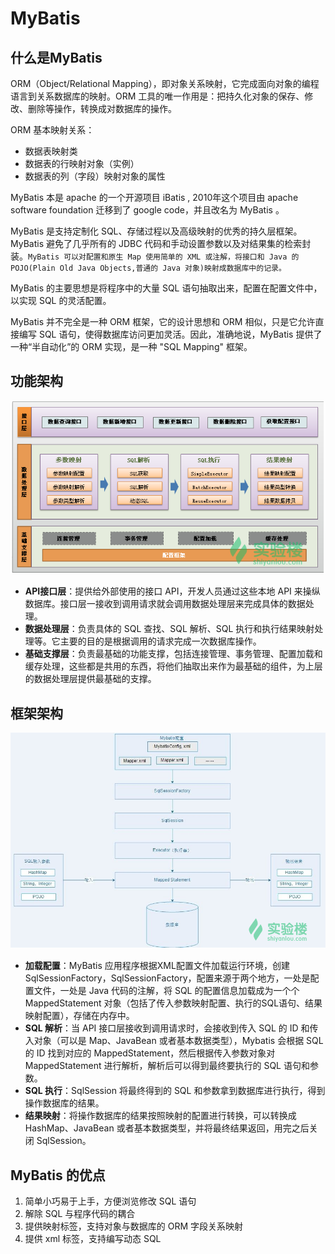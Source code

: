 # MyBatis

## 什么是MyBatis

ORM（Object/Relational Mapping），即对象关系映射，它完成面向对象的编程语言到关系数据库的映射。ORM 工具的唯一作用是：把持久化对象的保存、修改、删除等操作，转换成对数据库的操作。

ORM 基本映射关系：

- 数据表映射类
- 数据表的行映射对象（实例）
- 数据表的列（字段）映射对象的属性

MyBatis 本是 apache 的一个开源项目 iBatis , 2010年这个项目由 apache software foundation 迁移到了 google code，并且改名为 MyBatis 。

MyBatis 是支持定制化 SQL、存储过程以及高级映射的优秀的持久层框架。MyBatis 避免了几乎所有的 JDBC 代码和手动设置参数以及对结果集的检索封装。`MyBatis 可以对配置和原生 Map 使用简单的 XML 或注解，将接口和 Java 的 POJO(Plain Old Java Objects,普通的 Java 对象)映射成数据库中的记录。`

MyBatis 的主要思想是将程序中的大量 SQL 语句抽取出来，配置在配置文件中，以实现 SQL 的灵活配置。

MyBatis 并不完全是一种 ORM 框架，它的设计思想和 ORM 相似，只是它允许直接编写 SQL 语句，使得数据库访问更加灵活。因此，准确地说，MyBatis 提供了一种“半自动化”的 ORM 实现，是一种 "SQL Mapping" 框架。



## 功能架构

![mybatis_structure](../../img/mybatis_structure.png)

- **API接口层**：提供给外部使用的接口 API，开发人员通过这些本地 API 来操纵数据库。接口层一接收到调用请求就会调用数据处理层来完成具体的数据处理。
- **数据处理层**：负责具体的 SQL 查找、SQL 解析、SQL 执行和执行结果映射处理等。它主要的目的是根据调用的请求完成一次数据库操作。
- **基础支撑层**：负责最基础的功能支撑，包括连接管理、事务管理、配置加载和缓存处理，这些都是共用的东西，将他们抽取出来作为最基础的组件，为上层的数据处理层提供最基础的支撑。



## 框架架构

![mybatis_framework](../../img/mybatis_framework.png)

- **加载配置**：MyBatis 应用程序根据XML配置文件加载运行环境，创建 SqlSessionFactory，SqlSessionFactory，配置来源于两个地方，一处是配置文件，一处是 Java 代码的注解，将 SQL 的配置信息加载成为一个个 MappedStatement 对象（包括了传入参数映射配置、执行的SQL语句、结果映射配置），存储在内存中。
- **SQL 解析**：当 API 接口层接收到调用请求时，会接收到传入 SQL 的 ID 和传入对象（可以是 Map、JavaBean 或者基本数据类型），Mybatis 会根据 SQL 的 ID 找到对应的 MappedStatement，然后根据传入参数对象对 MappedStatement 进行解析，解析后可以得到最终要执行的 SQL 语句和参数。
- **SQL 执行**：SqlSession 将最终得到的 SQL 和参数拿到数据库进行执行，得到操作数据库的结果。
- **结果映射**：将操作数据库的结果按照映射的配置进行转换，可以转换成 HashMap、JavaBean 或者基本数据类型，并将最终结果返回，用完之后关闭 SqlSession。



## MyBatis 的优点

1. 简单小巧易于上手，方便浏览修改 SQL 语句
2. 解除 SQL 与程序代码的耦合
3. 提供映射标签，支持对象与数据库的 ORM 字段关系映射
4. 提供 xml 标签，支持编写动态 SQL
